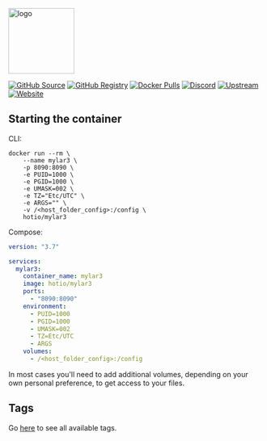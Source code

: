[<img src="https://hotio.dev/img/mylar3.png" alt="logo" height="130" width="130">](https://github.com/mylar3/mylar3)

[![GitHub Source](https://img.shields.io/badge/github-source-ffb64c?style=flat-square&logo=github&logoColor=white&labelColor=757575)](https://github.com/hotio/mylar3)
[![GitHub Registry](https://img.shields.io/badge/github-registry-ffb64c?style=flat-square&logo=github&logoColor=white&labelColor=757575)](https://github.com/orgs/hotio/packages/container/package/mylar3)
[![Docker Pulls](https://img.shields.io/docker/pulls/hotio/mylar3?color=ffb64c&style=flat-square&label=pulls&logo=docker&logoColor=white&labelColor=757575)](https://hub.docker.com/r/hotio/mylar3)
[![Discord](https://img.shields.io/discord/610068305893523457?style=flat-square&color=ffb64c&label=discord&logo=discord&logoColor=white&labelColor=757575)](https://hotio.dev/discord)
[![Upstream](https://img.shields.io/badge/upstream-project-ffb64c?style=flat-square&labelColor=757575)](https://github.com/mylar3/mylar3)
[![Website](https://img.shields.io/badge/website-hotio.dev-ffb64c?style=flat-square&labelColor=757575)](https://hotio.dev/containers/mylar3)

## Starting the container

CLI:

```shell
docker run --rm \
    --name mylar3 \
    -p 8090:8090 \
    -e PUID=1000 \
    -e PGID=1000 \
    -e UMASK=002 \
    -e TZ="Etc/UTC" \
    -e ARGS="" \
    -v /<host_folder_config>:/config \
    hotio/mylar3
```

Compose:

```yaml
version: "3.7"

services:
  mylar3:
    container_name: mylar3
    image: hotio/mylar3
    ports:
      - "8090:8090"
    environment:
      - PUID=1000
      - PGID=1000
      - UMASK=002
      - TZ=Etc/UTC
      - ARGS
    volumes:
      - /<host_folder_config>:/config
```

In most cases you'll need to add additional volumes, depending on your own personal preference, to get access to your files.

## Tags

Go [here](https://hotio.dev/tags-overview/#hotiomylar3) to see all available tags.
